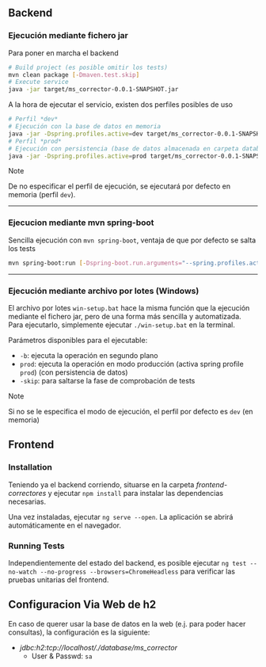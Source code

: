 ## Backend
### Ejecución mediante fichero jar

Para poner en marcha el backend
```bash
# Build project (es posible omitir los tests)
mvn clean package [-Dmaven.test.skip]
# Execute service
java -jar target/ms_corrector-0.0.1-SNAPSHOT.jar
```
A la hora de ejecutar el servicio, existen dos perfiles posibles de uso
```bash
# Perfil *dev*
# Ejecución con la base de datos en memoria
java -jar -Dspring.profiles.active=dev target/ms_corrector-0.0.1-SNAPSHOT.jar
# Perfil *prod*
# Ejecución con persistencia (base de datos almacenada en carpeta database):
java -jar -Dspring.profiles.active=prod target/ms_corrector-0.0.1-SNAPSHOT.jar
```
> [!Note]
> De no especificar el perfil de ejecución, se ejecutará por defecto en memoria (perfil `dev`).
- - -
### Ejecucion mediante mvn spring-boot
Sencilla ejecución con `mvn spring-boot`, ventaja de que por defecto se salta los tests
```bash
mvn spring-boot:run [-Dspring-boot.run.arguments="--spring.profiles.active={dev,prod}"]
```
- - -
### Ejecución mediante archivo por lotes (Windows)

El archivo por lotes `win-setup.bat` hace la misma función que la ejecución mediante el fichero jar, pero de una forma más sencilla y automatizada. Para ejecutarlo, simplemente ejecutar `./win-setup.bat` en la terminal.

Parámetros disponibles para el ejecutable:
- `-b`: ejecuta la operación en segundo plano
- `prod`: ejecuta la operación en modo producción (activa spring profile `prod`) (con persistencia de datos)
- `-skip`: para saltarse la fase de comprobación de tests

> [!Note]
> Si no se le especifica el modo de ejecución, el perfil por defecto es `dev` (en memoria)

## Frontend
### Installation
Teniendo ya el backend corriendo, situarse en la carpeta *frontend-correctores* y ejecutar `npm install` para instalar las dependencias necesarias.

Una vez instaladas, ejecutar `ng serve --open`. La aplicación se abrirá automáticamente en el navegador.

### Running Tests
Independientemente del estado del backend, es posible ejecutar `ng test --no-watch --no-progress --browsers=ChromeHeadless` para verificar las pruebas unitarias del frontend.

## Configuracion Via Web de h2
En caso de querer usar la base de datos en la web (e.j. para poder hacer consultas), la configuración es la siguiente:
- *jdbc:h2:tcp://localhost/./database/ms_corrector*
    - User & Passwd: `sa`